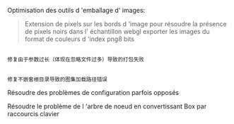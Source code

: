 Optimisation des outils d 'emballage d' images:

> Extension de pixels sur les bords d 'image pour résoudre la présence de pixels noirs dans l' échantillon webgl
> exporter les images du format de couleurs d 'index png8 bits


```

修复由于参数过长（体现在忽略文件过多）导致的打包失败
```



```

修复不嵌套根目录导致的图集加载路径错误
```


Résoudre des problèmes de configuration parfois opposés

Résoudre le problème de l 'arbre de noeud en convertissant Box par raccourcis clavier